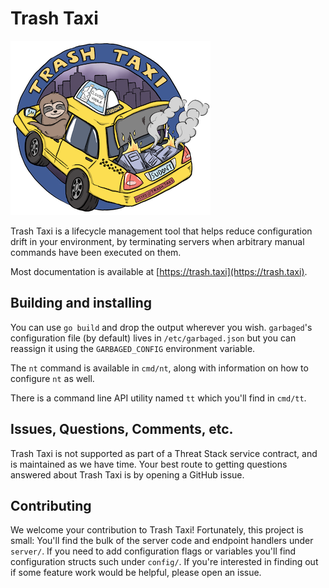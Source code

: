 # Trash Taxi
![The Trash Taxi logo is of a sloth driving a taxi cab with servers on fire in the trunk](docs/taxicircle.png)

Trash Taxi is a lifecycle management tool that helps reduce configuration
drift in your environment, by terminating servers when arbitrary manual
commands have been executed on them.

Most documentation is available at [https://trash.taxi](https://trash.taxi).

## Building and installing
You can use `go build` and drop the output wherever you wish. `garbaged`'s
configuration file (by default) lives in `/etc/garbaged.json` but you can
reassign it using the `GARBAGED_CONFIG` environment variable.

The `nt` command is available in `cmd/nt`, along with information on how
to configure `nt` as well.

There is a command line API utility named `tt` which you'll find in `cmd/tt`. 

## Issues, Questions, Comments, etc. 
Trash Taxi is not supported as part of a Threat Stack service contract, 
and is maintained as we have time. Your best route to getting questions answered
about Trash Taxi is by opening a GitHub issue.

## Contributing
We welcome your contribution to Trash Taxi! Fortunately, this project is small: 
You'll find the bulk of the server code and endpoint handlers under `server/`. 
If you need to add configuration flags or variables you'll find configuration structs
such under `config/`. If you're interested in finding out if some feature
work would be helpful, please open an issue.

